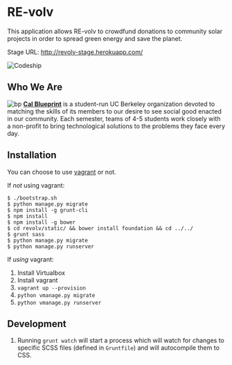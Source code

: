 RE-volv
================

This application allows RE-volv to crowdfund donations to community solar projects in order to spread green energy and save the planet.

Stage URL: http://revolv-stage.herokuapp.com/

![Codeship](https://codeship.com/projects/YOUR_PROJECT_UUID/status?branch=master)

Who We Are
----------
![bp](http://bptech.berkeley.edu/assets/logo-full-large-d6419503b443e360bc6c404a16417583.png "BP Banner")
**[Cal Blueprint](http://www.calblueprint.org/)** is a student-run UC Berkeley organization devoted to matching the skills of its members to our desire to see social good enacted in our community. Each semester, teams of 4-5 students work closely with a non-profit to bring technological solutions to the problems they face every day.


Installation
------------

You can choose to use [vagrant](http://vagrantup.com) or not.

If *not* using vagrant:

    $ ./bootstrap.sh
    $ python manage.py migrate
    $ npm install -g grunt-cli
    $ npm install
    $ npm install -g bower
    $ cd revolv/static/ && bower install foundation && cd ../../
    $ grunt sass
    $ python manage.py migrate
    $ python manage.py runserver

If *using* vagrant:

1. Install Virtualbox
2. Install vagrant
3. `vagrant up --provision`
4. `python vmanage.py migrate`
5. `python vmanage.py runserver`

Development
-----------
1. Running `grunt watch` will start a process which will watch for changes to specific SCSS files (defined in `Gruntfile`) and will autocompile them to CSS.
